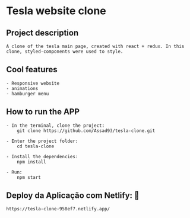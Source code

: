 # Tesla website clone

## Project description
    A clone of the tesla main page, created with react + redux. In this clone, styled-components were used to style.

## Cool features
    - Responsive website
    - animations
    - hamburger menu

## How to run the APP
    - In the terminal, clone the project: 
        git clone https://github.com/Assad93/tesla-clone.git

    - Enter the project folder: 
        cd tesla-clone

    - Install the dependencies: 
        npm install

    - Run: 
        npm start

## Deploy da Aplicação com Netlify: :dash:
    https://tesla-clone-958ef7.netlify.app/
